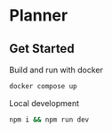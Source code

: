 # Planner

## Get Started

Build and run with docker

```bash
docker compose up
```

Local development

```bash
npm i && npm run dev
```
